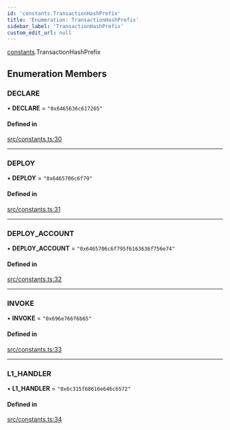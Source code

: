 ```yaml
---
id: 'constants.TransactionHashPrefix'
title: 'Enumeration: TransactionHashPrefix'
sidebar_label: 'TransactionHashPrefix'
custom_edit_url: null
---
```


[constants](../namespaces/constants.md).TransactionHashPrefix

## Enumeration Members

### DECLARE

• **DECLARE** = `"0x6465636c617265"`

#### Defined in

[src/constants.ts:30](https://github.com/0xs34n/starknet.js/blob/develop/src/constants.ts#L30)

---

### DEPLOY

• **DEPLOY** = `"0x6465706c6f79"`

#### Defined in

[src/constants.ts:31](https://github.com/0xs34n/starknet.js/blob/develop/src/constants.ts#L31)

---

### DEPLOY_ACCOUNT

• **DEPLOY_ACCOUNT** = `"0x6465706c6f795f6163636f756e74"`

#### Defined in

[src/constants.ts:32](https://github.com/0xs34n/starknet.js/blob/develop/src/constants.ts#L32)

---

### INVOKE

• **INVOKE** = `"0x696e766f6b65"`

#### Defined in

[src/constants.ts:33](https://github.com/0xs34n/starknet.js/blob/develop/src/constants.ts#L33)

---

### L1_HANDLER

• **L1_HANDLER** = `"0x6c315f68616e646c6572"`

#### Defined in

[src/constants.ts:34](https://github.com/0xs34n/starknet.js/blob/develop/src/constants.ts#L34)
